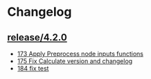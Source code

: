Changelog
=========


<h2><a href="https://github.com/flypipe/flypipe/tree/release/4.2.0" target="_blank" rel="noopener noreferrer">release/4.2.0</a></h2>

* <a href="https://github.com/flypipe/flypipe/issues/173" target="_blank" rel="noopener noreferrer">173 Apply Preprocess node inputs functions</a>
* <a href="https://github.com/flypipe/flypipe/issues/175" target="_blank" rel="noopener noreferrer">175 Fix Calculate version and changelog</a>
* <a href="https://github.com/flypipe/flypipe/issues/184" target="_blank" rel="noopener noreferrer">184 fix test</a>
